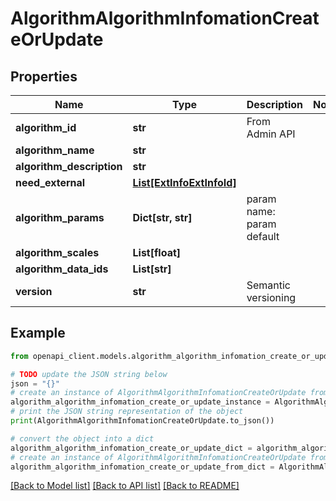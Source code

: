 # AlgorithmAlgorithmInfomationCreateOrUpdate


## Properties

Name | Type | Description | Notes
------------ | ------------- | ------------- | -------------
**algorithm_id** | **str** | From Admin API | 
**algorithm_name** | **str** |  | 
**algorithm_description** | **str** |  | 
**need_external** | [**List[ExtInfoExtInfoId]**](ExtInfoExtInfoId.md) |  | 
**algorithm_params** | **Dict[str, str]** | param name: param default | 
**algorithm_scales** | **List[float]** |  | 
**algorithm_data_ids** | **List[str]** |  | 
**version** | **str** | Semantic versioning | 

## Example

```python
from openapi_client.models.algorithm_algorithm_infomation_create_or_update import AlgorithmAlgorithmInfomationCreateOrUpdate

# TODO update the JSON string below
json = "{}"
# create an instance of AlgorithmAlgorithmInfomationCreateOrUpdate from a JSON string
algorithm_algorithm_infomation_create_or_update_instance = AlgorithmAlgorithmInfomationCreateOrUpdate.from_json(json)
# print the JSON string representation of the object
print(AlgorithmAlgorithmInfomationCreateOrUpdate.to_json())

# convert the object into a dict
algorithm_algorithm_infomation_create_or_update_dict = algorithm_algorithm_infomation_create_or_update_instance.to_dict()
# create an instance of AlgorithmAlgorithmInfomationCreateOrUpdate from a dict
algorithm_algorithm_infomation_create_or_update_from_dict = AlgorithmAlgorithmInfomationCreateOrUpdate.from_dict(algorithm_algorithm_infomation_create_or_update_dict)
```
[[Back to Model list]](../README.md#documentation-for-models) [[Back to API list]](../README.md#documentation-for-api-endpoints) [[Back to README]](../README.md)


